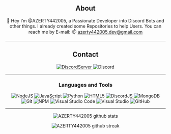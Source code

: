 <div align="center">
  
## About
👋 Hey I’m @AZERTY442005, a Passionate Developer into Discord Bots and other things. I already created some Repositories to help Users. 
 You can reach me by E-mail: 📫 azerty442005.dev@gmail.com
 
-------------------
 
## Contact
<!---
<a href="https://www.instagram.com/LachlanDev/">![Instagram](https://img.shields.io/badge/LachlanDev-%23E4405F.svg?style=for-the-badge&logo=Instagram&logoColor=white)</a> <a href="https://twitter.com/LachlanDev">![Twitter](https://img.shields.io/badge/LachlanDev-%231DA1F2.svg?style=for-the-badge&logo=Twitter&logoColor=white)</a> 
-->
<a href="https://discord.com/invite/WZv9zh5mZJ">![DiscordServer](https://img.shields.io/discord/804461788367683595?label=Discord%20Server&logo=Discord&colorB=5865F2&style=for-the-badge&logoColor=white)
</a> ![Discord](https://img.shields.io/badge/AZERTY%239999-%237289DA.svg?style=for-the-badge&logo=discord&logoColor=white)
 
-------------------
 
### Languages and Tools  
![NodeJS](https://img.shields.io/badge/node.js-%2343853D.svg?style=for-the-badge&logo=node.js&logoColor=white) ![JavaScript](https://img.shields.io/badge/javascript-%23323330.svg?style=for-the-badge&logo=javascript&logoColor=%23F7DF1E) ![Python](https://img.shields.io/badge/python-%2314354C.svg?style=for-the-badge&logo=python&logoColor=white) ![HTML5](https://img.shields.io/badge/html5-%23E34F26.svg?style=for-the-badge&logo=html5&logoColor=white) ![DiscordJS](https://img.shields.io/badge/discord.js-%232C3454.svg?style=for-the-badge&logo=Discord&logoColor=Blue) ![MongoDB](https://img.shields.io/badge/MongoDB-%234ea94b.svg?style=for-the-badge&logo=mongodb&logoColor=white)
![Git](https://img.shields.io/badge/git-%23F05033.svg?style=for-the-badge&logo=git&logoColor=white) ![NPM](https://img.shields.io/badge/NPM-%23000000.svg?style=for-the-badge&logo=npm&logoColor=white) ![Visual Studio Code](https://img.shields.io/badge/VisualStudioCode-0078d7.svg?style=for-the-badge&logo=visual-studio-code&logoColor=white) ![Visual Studio](https://img.shields.io/badge/VisualStudio-5C2D91.svg?style=for-the-badge&logo=visual-studio&logoColor=white) ![GitHub](https://img.shields.io/badge/github-%23121011.svg?style=for-the-badge&logo=github&logoColor=white)
  
-------------------
  
![AZERTY442005 github stats](https://github-readme-stats.vercel.app/api?username=AZERTY442005&show_icons=true&theme=radical&count_private=true&include_all_commits=true)
 
![AZERTY442005 github streak](https://github-readme-streak-stats.herokuapp.com/?user=AZERTY442005&theme=radical&include_all_commits=true&count_private=true)
 
 <div>
